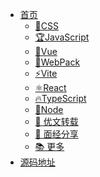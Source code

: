 <!--
 * @Descripttion: 
 * @version: 1.0
 * @Author: 
 * @Date: 2022-02-15 10:14:30
 * @LastEditors: YingJie Xing
 * @LastEditTime: 2022-02-15 13:41:10
 * @FilePath: /sandy.gitee.io/docs/_navbar.md
 * Copyright 2022 YingJie Xing, All Rights Reserved. 
-->
- [<span class="iconfont icon-icon_fabu"></span> 首页](/readme?id=🎨-前言)
  - [🎨CSS](/readme?id=🎨css)
  - [🏆JavaScript](/readme?id=🏆javascript)
  - [🌈Vue](/readme?id=🌈vue)
  - [🎈WebPack](/readme?id=🎈webpack)
  - [⚡Vite](/readme?id=⚡vite)
  - [⚛React](/readme?id=⚛react)
  - [🔥TypeScript](/readme?id=🔥typescript)
  - [👴Node](/readme?id=👴node)
    <!-- - [📊 前端数据可视化](/readme?id=📊-前端数据可视化) -->
    <!-- - [😫 数据结构与算法](/readme?id=😫-数据结构与算法) -->
  - [📘 优文转载](/readme?id=📘-优文转载)
  - [📝 面经分享](/readme?id=📝-面经分享)
  - [📚 更多](/readme?id=📚-更多)
  <!-- - [🔮 代码片段](/readme?id=📚-更多) -->
- [<span class="iconfont icon-wodeguanzhu"></span> 源码地址](https://github.com/jack-hub-maker/xyj-blog)
